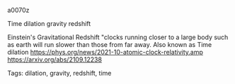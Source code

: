 a0070z

Time dilation gravity redshift 

Einstein's Gravitational Redshift "clocks running closer to a large body such as earth will run slower than those from far away. Also known as Time dilation
 https://phys.org/news/2021-10-atomic-clock-relativity.amp
https://arxiv.org/abs/2109.12238

Tags:
  dilation, gravity, redshift, time
